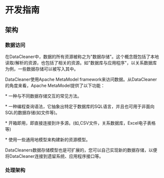 # 开发指南
## 架构
### 数据访问
<p>在DataCleaner中，数据的所有资源被称之为"数据存储"。这个概念既包括了本地读取/解析的资源，也包括了相关的资源。如"数据库与应用程序"，以关系数据库为例，一些数据存储可以被写入其中。</p>
<p>DataCleaner使用Apache MetaModel framework来访问数据。从DataCleaner的角度来看，Apache MetaModel提供了以下功能：</p>
<p>* 一种与不同数据存储交互的常见方法。</p>
<p>* 一种编程查询语法，它抽象出特定于数据库的SQL语言，并且也可用于非面向SQL的数据存储(如文件等)。</p>
<p>* 开箱即用，即直接连接到许多源。(如,CSV文件，关系数据库，Excel电子表格等)</p>
<p>* 使用一些通用地模型来构建新的资源模型。</p>
<p>DataCleaners数据存储模型也是可扩展的，您可以自己实现新的数据存储，以便将DataCleaner连接到遗留系统、应用程序接口等。</p>

### 处理架构
